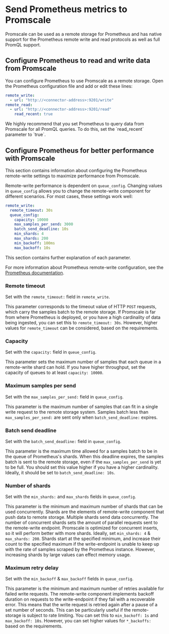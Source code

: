 # Send Prometheus metrics to Promscale
Promscale can be used as a remote storage for Prometheus and has native 
support for the Prometheus remote write and read protocols as well as full 
PromQL support.

## Configure Prometheus to read and write data from Promscale
You can configure Prometheus to use Promscale as a remote storage. Open the Prometheus configuration file and add or edit these lines:
```yaml
remote_write:
  - url: "http://<connector-address>:9201/write"
remote_read:
  - url: "http://<connector-address>:9201/read"
    read_recent: true
```

<highlight type="important">
We highly recommend that you set Prometheus to query data from Promscale for all
PromQL queries. To do this, set the `read_recent` parameter to `true`.
</highlight>


## Configure Prometheus for better performance with Promscale
This section contains information about configuring the Prometheus remote-write
settings to maximize performance from Promscale.

Remote-write performance is dependent on `queue_config`. Changing values in `queue_config` allows you to change the remote-write component for different scenarios. For most cases, these settings work well:
```yaml
remote_write:
  remote_timeout: 30s
  queue_config:
    capacity: 10000
    max_samples_per_send: 3000
    batch_send_deadline: 10s
    min_shards: 4
    max_shards: 200
    min_backoff: 100ms
    max_backoff: 10s
```

This section contains further explanation of each parameter.

For more information about Prometheus remote-write configuration, see the
[Prometheus documentation][prometheus-config].

### Remote timeout
Set with the `remote_timeout:` field in `remote_write`.

This parameter corresponds to the timeout value of HTTP `POST` requests, which
carry the samples batch to the remote storage. If Promscale is far from where
Prometheus is deployed, or you have a high cardinality of data being ingested,
you can set this to `remote_timeout: 30s`. However, higher values for
`remote_timeout` can be considered, based on the requirements.

### Capacity
Set with the `capacity:` field in `queue_config`.

This parameter sets the maximum number of samples that each queue in a
remote-write shard can hold. If you have higher throughput, set the capacity of
queues to at least `capacity: 10000`.

### Maximum samples per send
Set with the `max_samples_per_send:` field in `queue_config`.

This parameter is the maximum number of samples that can fit in a single write
request to the remote storage system. Samples batch less than
`max_samples_per_send:` are sent only when `batch_send_deadline:` expires.

### Batch send deadline
Set with the `batch_send_deadline:` field in `queue_config`.

This parameter is the maximum time allowed for a samples batch to be in the
queue of Prometheus's shards. When this deadline expires, the samples batch is
sent to the remote storage, even if the `max_samples_per_send` is yet to be
full. You should set this value higher if you have a higher cardinality.
Ideally, it should be set to `batch_send_deadline: 10s`.

### Number of shards
Set with the `min_shards:` and `max_shards` fields in `queue_config`.

This parameter is the minimum and maximum number of shards that can be used
concurrently. Shards are the elements of remote-write component that push data
to remote storage. Multiple shards send data concurrently. The number of
concurrent shards sets the amount of parallel requests sent to the remote-write
endpoint. Promscale is optimized for concurrent inserts, so it will perform
better with more shards. Ideally, set `min_shards: 4` & `max_shards: 200`.
Shards start at the specified minimum, and increase their count to the specified
maximum if the write-endpoint is unable to keep up with the rate of samples
scraped by the Prometheus instance. However, increasing shards by large values
can effect memory usage.

### Maximum retry delay
Set with the `min_backoff` & `max_backoff` fields in `queue_config`.

This parameter is the minimum and maximum number of retries available for failed
write requests. The remote-write component implements backoff duration on
requests to the write-endpoint if they fail with a recoverable error. This means
that the write request is retried again after a pause of a set number of
seconds. This can be particularly useful if the remote-storage is subject to
rate limiting. You can set this to `min_backoff: 1s` and `max_backoff: 10s`.
However, you can set higher values for `*_backoffs:` based on the requirements.


[prometheus-config]: https://prometheus.io/docs/prometheus/latest/configuration/configuration/#remote_write
